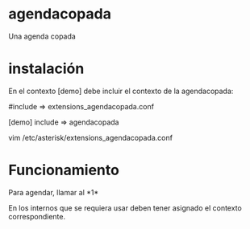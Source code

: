 # agendacopada
Una agenda copada

# instalación

En el contexto [demo] debe incluir el contexto de la agendacopada:


#include => extensions_agendacopada.conf

[demo]
include => agendacopada

vim /etc/asterisk/extensions_agendacopada.conf

# Funcionamiento

Para agendar, llamar al \*1\*

En los internos que se requiera usar deben tener asignado el contexto correspondiente.


